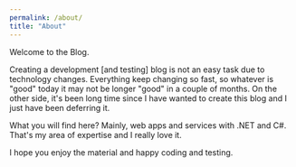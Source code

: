 ```yaml
---
permalink: /about/
title: "About"
---
```

Welcome to the Blog. 

Creating a development [and testing] blog is not an easy task due to technology changes. Everything keep changing so fast, so whatever is "good" today it may not be longer "good" in a couple of months. On the other side, it's been long time since I have wanted to create this blog and I just have been deferring it.  

What you will find here? Mainly, web apps and services with .NET and C#. That's my area of expertise and I really love it.  


I hope you enjoy the material and happy coding and testing.

